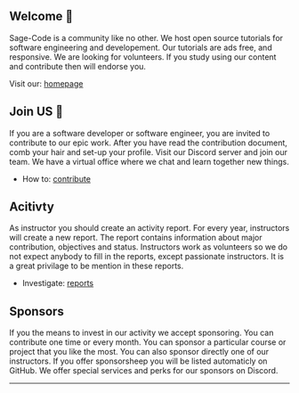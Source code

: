 ## Welcome 👋

Sage-Code is a community like no other. We host open source tutorials for software engineering and developement. Our tutorials are ads free, and responsive. We are looking for volunteers. If you study using our content and contribute then will endorse you.

Visit our: [homepage](http://sagecode.net)


## Join US 🤗

If you are a software developer or software engineer, you are invited to contribute to our epic work. After you have read the contribution document, comb your hair and  set-up your profile. Visit our Discord server and join our team. We have a virtual office where we chat and learn together new things. 

* How to: [contribute](https://github.com/sage-code/.github/tree/main/profile/contribute.md)

## Acitivty

As instructor you should create an activity report. For every year, instructors will create a new report. The report contains information about major contribution, objectives and status. Instructors work as volunteers so we do not expect anybody to fill in the reports, except passionate instructors. It is a great privilage to be mention in these reports.

* Investigate: [reports](https://github.com/sage-code/.github/tree/main/reports/readme.md)

## Sponsors

If you the means to invest in our activity we accept sponsoring. You can contribute one time or every month. You can sponsor a particular course or project that you like the most. You can also sponsor directly one of our instructors. If you offer sponsorsheep you will be listed automaticly on GitHub. We offer special services and perks for our sponsors on Discord.

---
